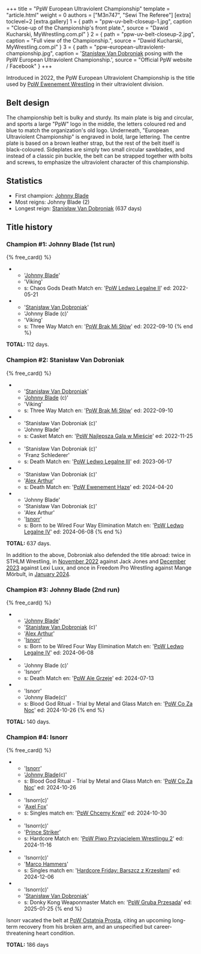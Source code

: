 +++
title = "PpW European Ultraviolent Championship"
template = "article.html"
weight = 0
authors = ["M3n747", "Sewi The Referee"]
[extra]
toclevel=2
[extra.gallery]
1 = { path = "ppw-uv-belt-closeup-1.jpg", caption = "Close-up of the Championship's front plate.", source = "Dawid Kucharski, MyWrestling.com.pl" }
2 = { path = "ppw-uv-belt-closeup-2.jpg", caption = "Full view of the Championship.", source = "Dawid Kucharski, MyWrestling.com.pl" }
3 = { path = "ppw-european-ultraviolent-championship.jpg", caption = '[Stanisław Van Dobroniak](@/w/stanislaw-van-dobroniak.md) posing with the PpW European Ultraviolent Championship.', source = "Official PpW website / Facebook" }
+++

Introduced in 2022, the PpW European Ultraviolent Championship is the title used by [PpW Ewenement Wrestling](@/o/ppw.md) in their ultraviolent division.

<!-- more -->

## Belt design

The championship belt is bulky and sturdy. Its main plate is big and circular, and sports a large "PpW" logo in the middle, the letters coloured red and blue to match the organization's old logo.
Underneath, "European Ultraviolent Championship" is engraved in bold, large lettering.
The centre plate is based on a brown leather strap, but the rest of the belt itself is black-coloured.
Sideplates are simply two small circular sawblades, and instead of a classic pin buckle, the belt can be strapped together with bolts and screws, to emphasize the ultraviolent character of this championship.

## Statistics

* First champion: [Johnny Blade](@/w/johnny-blade.md)
* Most reigns: Johnny Blade (2)
* Longest reign: [Stanisław Van Dobroniak](@/w/stanislaw-van-dobroniak.md) (637 days)

## Title history

### Champion #1: Johnny Blade (1st run)

{% free_card() %}
- - '[Johnny Blade](@/w/johnny-blade.md)'
  - 'Viking'
  - s: Chaos Gods Death Match
    en: '[PpW Ledwo Legalne II](@/e/ppw/2022-05-21-ppw-ledwo-legalne-ii.md)'
    ed: 2022-05-21
- - '[Stanisław Van Dobroniak](@/w/stanislaw-van-dobroniak.md)'
  - 'Johnny Blade (c)'
  - 'Viking'
  - s: Three Way Match
    en: '[PpW Brak Mi Słów](@/e/ppw/2022-09-10-ppw-brak-mi-slow.md)'
    ed: 2022-09-10
{% end %}

**TOTAL:** 112 days.

### Champion #2: Stanisław Van Dobroniak

{% free_card() %}
- - '[Stanisław Van Dobroniak](@/w/stanislaw-van-dobroniak.md)'
  - '[Johnny Blade](@/w/johnny-blade.md) (c)'
  - 'Viking'
  - s: Three Way Match
    en: '[PpW Brak Mi Słów](@/e/ppw/2022-09-10-ppw-brak-mi-slow.md)'
    ed: 2022-09-10
- - 'Stanisław Van Dobroniak (c)'
  - 'Johnny Blade'
  - s: Casket Match
    en: '[PpW Najlepsza Gala w Mieście](@/e/ppw/2022-11-25-ppw-najlepsza-gala-w-miescie.md)'
    ed: 2022-11-25
- - 'Stanisław Van Dobroniak (c)'
  - 'Franz Schlederer'
  - s: Death Match
    en: '[PpW Ledwo Legalne III](@/e/ppw/2023-06-17-ppw-ledwo-legalne-3.md)'
    ed: 2023-06-17
- - 'Stanisław Van Dobroniak (c)'
  - '[Alex Arthur](@/w/alex-arthur.md)'
  - s: Death Match
    en: '[PpW Ewenement Haze](@/e/ppw/2024-04-20-ppw-ewenement-haze.md)'
    ed: 2024-04-20
- - 'Johnny Blade'
  - 'Stanisław Van Dobroniak (c)'
  - 'Alex Arthur'
  - '[Isnorr](@/w/isnorr.md)'
  - s: Born to be Wired Four Way Elimination Match
    en: '[PpW Ledwo Legalne IV](@/e/ppw/2024-06-08-ppw-ledwo-legalne-4.md)'
    ed: 2024-06-08
{% end %}

**TOTAL:** 637 days.

In addition to the above, Dobroniak also defended the title abroad: twice in STHLM Wrestling, in [November 2022](https://www.cagematch.net/?id=1&nr=355802) against Jack Jones and [December 2023](https://www.cagematch.net/?id=1&nr=381560) against Lexi Luxx, and once in Freedom Pro Wrestling against Mange Mörbult, in [January 2024](https://www.cagematch.net/?id=1&nr=389324).

### Champion #3: Johnny Blade (2nd run)

{% free_card() %}
- - '[Johnny Blade](@/w/johnny-blade.md)'
  - '[Stanisław Van Dobroniak](@/w/stanislaw-van-dobroniak.md) (c)'
  - '[Alex Arthur](@/w/alex-arthur.md)'
  - '[Isnorr](@/w/isnorr.md)'
  - s: Born to be Wired Four Way Elimination Match
    en: '[PpW Ledwo Legalne IV](@/e/ppw/2024-06-08-ppw-ledwo-legalne-4.md)'
    ed: 2024-06-08
- - 'Johnny Blade (c)'
  - 'Isnorr'
  - s: Death Match 
    en: '[PpW Ale Grzeje](@/e/ppw/2024-07-13-ppw-ale-grzeje.md)'
    ed: 2024-07-13
- - 'Isnorr'
  - 'Johnny Blade(c)'
  - s: Blood God Ritual - Trial by Metal and Glass Match
    en: '[PpW Co Za Noc](@/e/ppw/2024-10-26-ppw-co-za-noc.md)'
    ed: 2024-10-26
{% end %}

**TOTAL:** 140 days.

### Champion #4: Isnorr

{% free_card() %}
- - '[Isnorr](@/w/isnorr.md)'
  - '[Johnny Blade](@/w/johnny-blade.md)(c)'
  - s: Blood God Ritual - Trial by Metal and Glass Match
    en: '[PpW Co Za Noc](@/e/ppw/2024-10-26-ppw-co-za-noc.md)'
    ed: 2024-10-26
- - 'Isnorr(c)'
  - '[Axel Fox](@/w/axel-fox.md)'
  - s: Singles match
    en: '[PpW Chcemy Krwi!](@/e/ppw/2024-10-30-ppw_splat-chcemy-krwi.md)'
    ed: 2024-10-30
- - 'Isnorr(c)'
  - '[Prince Striker](@/w/royal-striker.md)'
  - s: Hardcore Match
    en: '[PpW Piwo Przyjacielem Wrestlingu 2](@/e/ppw/2024-11-15-ppw-piwo-przyjacielem-wrestlingu-2.md)'
    ed: 2024-11-16
- - 'Isnorr(c)'
  - '[Marco Hammers](@/w/marco-hammers.md)'
  - s: Singles match
    en: '[Hardcore Friday: Barszcz z Krzesłami](@/e/ppw/2024-12-06-ppw-hardcore-friday-barszcz-z-krzeslami.md)'
    ed: 2024-12-06
- - 'Isnorr(c)'
  - '[Stanisław Van Dobroniak](@/w/stanislaw-van-dobroniak.md)'
  - s: Donky Kong Weaponmaster Match
    en: '[PpW Gruba Przesada](@/e/ppw/2025-01-25-ppw-gruba-przesada.md)'
    ed: 2025-01-25
{% end %}

Isnorr vacated the belt at [PpW Ostatnia Prosta](@/e/ppw/2025-04-30-ppw-ostatnia-prosta.md), citing an upcoming long-term recovery from his broken arm, and an unspecified but career-threatening heart condition.

**TOTAL:** 186 days
